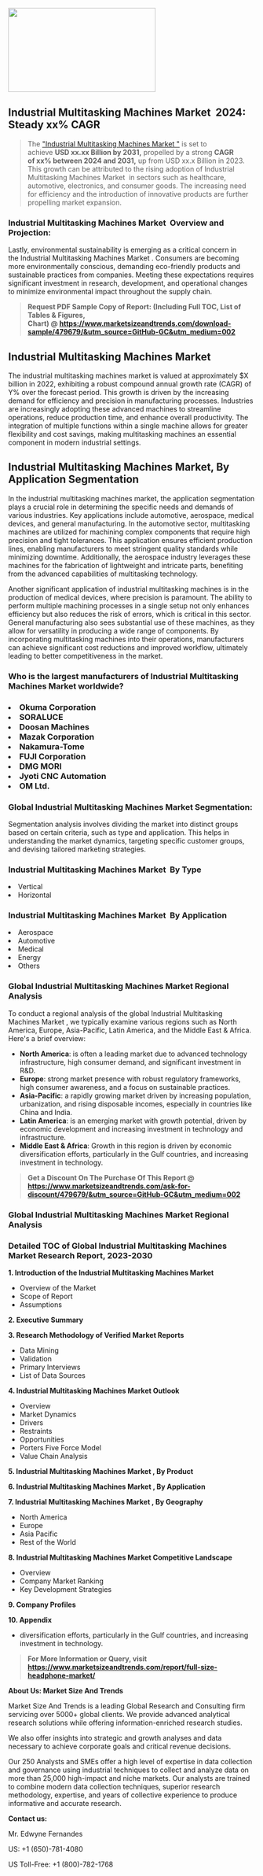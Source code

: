 <p><img class="alignnone size-medium wp-image-20088" src="https://ffe5etoiles.com/wp-content/uploads/2024/12/MST1-300x171.png" alt="" width="300" height="171" /></p><h2 id="ember46" class="ember-view reader-text-block__heading-2">Industrial Multitasking Machines Market &nbsp;2024: Steady&nbsp;xx% CAGR</h2><blockquote id="ember47" class="ember-view reader-text-block__blockquote">The&nbsp;<a class="app-aware-link " href="https://www.marketsizeandtrends.com/download-sample/479679/&utm_source=GitHub-GC&utm_medium=002" target="_blank" data-test-app-aware-link="">"Industrial Multitasking Machines Market "</a>&nbsp;is set to achieve&nbsp;<strong>USD&nbsp;xx.xx&nbsp;Billion by 2031,</strong>&nbsp;propelled by a strong&nbsp;<strong>CAGR of&nbsp;xx% between 2024 and 2031,</strong>&nbsp;up from USD xx.x Billion in 2023. This growth can be attributed to the rising adoption of&nbsp;Industrial Multitasking Machines Market &nbsp;in sectors such as healthcare, automotive, electronics, and consumer goods. The increasing need for efficiency and the introduction of innovative products are further propelling market expansion.</blockquote><h3 id="ember48" class="ember-view reader-text-block__heading-3">Industrial Multitasking Machines Market &nbsp;Overview and Projection:</h3><p id="ember49" class="ember-view reader-text-block__paragraph">Lastly, environmental sustainability is emerging as a critical concern in the&nbsp;Industrial Multitasking Machines Market . Consumers are becoming more environmentally conscious, demanding eco-friendly products and sustainable practices from companies. Meeting these expectations requires significant investment in research, development, and operational changes to minimize environmental impact throughout the supply chain.</p><blockquote id="ember50" class="ember-view reader-text-block__blockquote"><strong>Request PDF Sample Copy of Report: (Including Full TOC, List of Tables &amp; Figures, Chart)&nbsp;@&nbsp;<strong><a href="https://www.marketsizeandtrends.com/download-sample/479679/&utm_source=GitHub-GC&utm_medium=002" target="_blank">https://www.marketsizeandtrends.com/download-sample/479679/&utm_source=GitHub-GC&utm_medium=002</a></strong></strong></blockquote><h3 class=""> <h2>Industrial Multitasking Machines Market</h2><p>The industrial multitasking machines market is valued at approximately $X billion in 2022, exhibiting a robust compound annual growth rate (CAGR) of Y% over the forecast period. This growth is driven by the increasing demand for efficiency and precision in manufacturing processes. Industries are increasingly adopting these advanced machines to streamline operations, reduce production time, and enhance overall productivity. The integration of multiple functions within a single machine allows for greater flexibility and cost savings, making multitasking machines an essential component in modern industrial settings.</p><h2>Industrial Multitasking Machines Market, By Application Segmentation</h2><p>In the industrial multitasking machines market, the application segmentation plays a crucial role in determining the specific needs and demands of various industries. Key applications include automotive, aerospace, medical devices, and general manufacturing. In the automotive sector, multitasking machines are utilized for machining complex components that require high precision and tight tolerances. This application ensures efficient production lines, enabling manufacturers to meet stringent quality standards while minimizing downtime. Additionally, the aerospace industry leverages these machines for the fabrication of lightweight and intricate parts, benefiting from the advanced capabilities of multitasking technology.</p><p>Another significant application of industrial multitasking machines is in the production of medical devices, where precision is paramount. The ability to perform multiple machining processes in a single setup not only enhances efficiency but also reduces the risk of errors, which is critical in this sector. General manufacturing also sees substantial use of these machines, as they allow for versatility in producing a wide range of components. By incorporating multitasking machines into their operations, manufacturers can achieve significant cost reductions and improved workflow, ultimately leading to better competitiveness in the market.</p></h3><h3 id="" class="">Who is the largest manufacturers of&nbsp;Industrial Multitasking Machines Market worldwide?</h3><h3 class=""></Li><Li>Okuma Corporation</Li><Li> SORALUCE</Li><Li> Doosan Machines</Li><Li> Mazak Corporation</Li><Li> Nakamura-Tome</Li><Li> FUJI Corporation</Li><Li> DMG MORI</Li><Li> Jyoti CNC Automation</Li><Li> OM Ltd.</h3><h3 id="ember53" class="ember-view reader-text-block__heading-3">Global&nbsp;Industrial Multitasking Machines Market Segmentation:</h3><p id="ember54" class="ember-view reader-text-block__paragraph">Segmentation analysis involves dividing the market into distinct groups based on certain criteria, such as type and application. This helps in understanding the market dynamics, targeting specific customer groups, and devising tailored marketing strategies.</p><h3 id="" class="">Industrial Multitasking Machines Market &nbsp;By Type</h3><p></Li><Li>Vertical</Li><Li> Horizontal</p><h3 id="" class="">Industrial Multitasking Machines Market &nbsp;By Application</h3><p class=""></Li><Li>Aerospace</Li><Li> Automotive</Li><Li> Medical</Li><Li> Energy</Li><Li> Others</p><h3 id="ember62" class="ember-view reader-text-block__heading-3">Global Industrial Multitasking Machines Market Regional Analysis</h3><p id="ember63" class="ember-view reader-text-block__paragraph">To conduct a regional analysis of the global Industrial Multitasking Machines Market , we typically examine various regions such as North America, Europe, Asia-Pacific, Latin America, and the Middle East &amp; Africa. Here's a brief overview:</p><ul><li><strong>North America</strong>: is often a leading market due to advanced technology infrastructure, high consumer demand, and significant investment in R&amp;D.</li><li><strong>Europe</strong>: strong market presence with robust regulatory frameworks, high consumer awareness, and a focus on sustainable practices.</li><li><strong>Asia-Pacific</strong>: a rapidly growing market driven by increasing population, urbanization, and rising disposable incomes, especially in countries like China and India.</li><li><strong>Latin America</strong>: is an emerging market with growth potential, driven by economic development and increasing investment in technology and infrastructure.</li><li><strong>Middle East &amp; Africa</strong>: Growth in this region is driven by economic diversification efforts, particularly in the Gulf countries, and increasing investment in technology.</li></ul><blockquote id="ember61" class="ember-view reader-text-block__blockquote"><strong>Get a Discount On The Purchase Of This Report @ <strong><a href="https://html-cleaner.com/" target="">https://www.marketsizeandtrends.com/ask-for-discount/479679/&utm_source=GitHub-GC&utm_medium=002</a></strong></strong></blockquote><h3 id="ember62" class="ember-view reader-text-block__heading-3">Global Industrial Multitasking Machines Market Regional Analysis</h3><h3 id="" class="">Detailed TOC of Global Industrial Multitasking Machines Market Research Report, 2023-2030</h3><p id="" class=""><strong>1. Introduction of the Industrial Multitasking Machines Market </strong></p><ul><li>Overview of the Market</li><li>Scope of Report</li><li>Assumptions</li></ul><p id="" class=""><strong>2. Executive Summary</strong></p><p id="" class=""><strong>3. Research Methodology of Verified Market Reports</strong></p><ul><li>Data Mining</li><li>Validation</li><li>Primary Interviews</li><li>List of Data Sources</li></ul><p id="" class=""><strong>4. Industrial Multitasking Machines Market Outlook</strong></p><ul><li>Overview</li><li>Market Dynamics</li><li>Drivers</li><li>Restraints</li><li>Opportunities</li><li>Porters Five Force Model</li><li>Value Chain Analysis</li></ul><p id="" class=""><strong>5. Industrial Multitasking Machines Market , By Product</strong></p><p id="" class=""><strong>6. Industrial Multitasking Machines Market , By Application</strong></p><p id="" class=""><strong>7. Industrial Multitasking Machines Market , By Geography</strong></p><ul><li>North America</li><li>Europe</li><li>Asia Pacific</li><li>Rest of the World</li></ul><p id="" class=""><strong>8. Industrial Multitasking Machines Market Competitive Landscape</strong></p><ul><li>Overview</li><li>Company Market Ranking</li><li>Key Development Strategies</li></ul><p id="" class=""><strong>9. Company Profiles</strong></p><p id="" class=""><strong>10. Appendix</strong></p><ul><li>diversification efforts, particularly in the Gulf countries, and increasing investment in technology.</li></ul><blockquote id="ember65" class="ember-view reader-text-block__blockquote"><strong>For More Information or Query, visit <strong><strong><a href="https://html-cleaner.com/" target="">https://www.marketsizeandtrends.com/report/full-size-headphone-market/</a></strong></strong></strong></blockquote><p id="" class=""><strong>About Us: Market Size And Trends</strong></p><p id="" class="">Market Size And Trends is a leading Global Research and Consulting firm servicing over 5000+ global clients. We provide advanced analytical research solutions while offering information-enriched research studies.</p><p id="" class="">We also offer insights into strategic and growth analyses and data necessary to achieve corporate goals and critical revenue decisions.</p><p id="" class="">Our 250 Analysts and SMEs offer a high level of expertise in data collection and governance using industrial techniques to collect and analyze data on more than 25,000 high-impact and niche markets. Our analysts are trained to combine modern data collection techniques, superior research methodology, expertise, and years of collective experience to produce informative and accurate research.</p><p id="" class=""><strong>Contact us:</strong></p><p id="" class="">Mr. Edwyne Fernandes</p><p id="" class="">US: +1 (650)-781-4080</p><p id="" class="">US Toll-Free: +1 (800)-782-1768</p>
